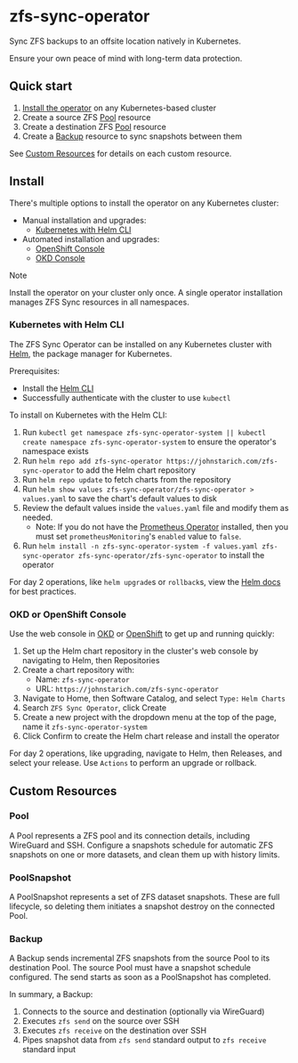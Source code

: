 # zfs-sync-operator
Sync ZFS backups to an offsite location natively in Kubernetes.

Ensure your own peace of mind with long-term data protection.

## Quick start

1. [Install the operator](#install) on any Kubernetes-based cluster
1. Create a source ZFS [Pool](#pool) resource
2. Create a destination ZFS [Pool](#pool) resource
3. Create a [Backup](#backup) resource to sync snapshots between them

See [Custom Resources](#custom-resources) for details on each custom resource.

## Install

There's multiple options to install the operator on any Kubernetes cluster:

* Manual installation and upgrades:
    - [Kubernetes with Helm CLI](#kubernetes-with-helm-cli)
* Automated installation and upgrades:
    - [OpenShift Console](#okd-or-openshift-console)
    - [OKD Console](#okd-or-openshift-console)

> [!NOTE]
> Install the operator on your cluster only once.
> A single operator installation manages ZFS Sync resources in all namespaces.

### Kubernetes with Helm CLI

The ZFS Sync Operator can be installed on any Kubernetes cluster with [Helm](https://helm.sh/), the package manager for Kubernetes.

Prerequisites:

* Install the [Helm CLI](https://helm.sh/docs/intro/install/)
* Successfully authenticate with the cluster to use `kubectl`

To install on Kubernetes with the Helm CLI:

1. Run `kubectl get namespace zfs-sync-operator-system || kubectl create namespace zfs-sync-operator-system` to ensure the operator's namespace exists
2. Run `helm repo add zfs-sync-operator https://johnstarich.com/zfs-sync-operator` to add the Helm chart repository
3. Run `helm repo update` to fetch charts from the repository
4. Run `helm show values zfs-sync-operator/zfs-sync-operator > values.yaml` to save the chart's default values to disk
5. Review the default values inside the `values.yaml` file and modify them as needed.
    * Note: If you do not have the [Prometheus Operator](https://prometheus-operator.dev/) installed, then you must set `prometheusMonitoring`'s `enabled` value to `false`.
6. Run `helm install -n zfs-sync-operator-system -f values.yaml zfs-sync-operator zfs-sync-operator/zfs-sync-operator` to install the operator

For day 2 operations, like `helm upgrade`s or `rollback`s, view the [Helm docs](https://helm.sh/docs/intro/using_helm/) for best practices.

### OKD or OpenShift Console

Use the web console in [OKD](https://okd.io/) or [OpenShift](https://openshift.com/) to get up and running quickly:

1. Set up the Helm chart repository in the cluster's web console by navigating to Helm, then Repositories
2. Create a chart repository with:
    * Name: `zfs-sync-operator`
    * URL: `https://johnstarich.com/zfs-sync-operator`
3. Navigate to Home, then Software Catalog, and select `Type:` `Helm Charts`
4. Search `ZFS Sync Operator`, click Create
5. Create a new project with the dropdown menu at the top of the page, name it `zfs-sync-operator-system`
6. Click Confirm to create the Helm chart release and install the operator

For day 2 operations, like upgrading, navigate to Helm, then Releases, and select your release. Use `Actions` to perform an upgrade or rollback.

## Custom Resources

### Pool

A Pool represents a ZFS pool and its connection details, including WireGuard and SSH.
Configure a snapshots schedule for automatic ZFS snapshots on one or more datasets, and clean them up with history limits.

### PoolSnapshot

A PoolSnapshot represents a set of ZFS dataset snapshots. These are full lifecycle, so deleting them initiates a snapshot destroy on the connected Pool.

### Backup

A Backup sends incremental ZFS snapshots from the source Pool to its destination Pool. The source Pool must have a snapshot schedule configured.
The send starts as soon as a PoolSnapshot has completed.

In summary, a Backup:

1. Connects to the source and destination (optionally via WireGuard)
2. Executes `zfs send` on the source over SSH
3. Executes `zfs receive` on the destination over SSH
4. Pipes snapshot data from `zfs send` standard output to `zfs receive` standard input


